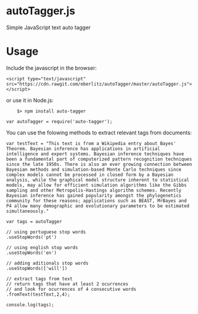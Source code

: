 # autoTagger.js

Simple JavaScript text auto tagger

# Usage


Include the javascript in the browser:

	<script type="text/javascript" src="https://cdn.rawgit.com/eberlitz/autoTagger/master/autoTagger.js"></script>

or use it in Node.js:

```
	$> npm install auto-tagger
```

```
var autoTagger = require('auto-tagger');
```

You can use the folowing methods to extract relevant tags from documents:

```
var testText = "This text is from a Wikipedia entry about Bayes' Theorem. Bayesian inference has applications in artificial intelligence and expert systems. Bayesian inference techniques have been a fundamental part of computerized pattern recognition techniques since the late 1950s. There is also an ever growing connection between Bayesian methods and simulation-based Monte Carlo techniques since complex models cannot be processed in closed form by a Bayesian analysis, while the graphical model structure inherent to statistical models, may allow for efficient simulation algorithms like the Gibbs sampling and other Metropolis-Hastings algorithm schemes. Recently Bayesian inference has gained popularity amongst the phylogenetics community for these reasons; applications such as BEAST, MrBayes and P4 allow many demographic and evolutionary parameters to be estimated simultaneously."

var tags = autoTagger

// using portuguese stop words
.useStopWords('pt')

// using english stop words
.useStopWords('en')

// adding aditionals stop words
.useStopWords(['will'])

// extract tags from text
// return tags that have at least 2 ocurrences
// and look for ocurrences of 4 consecutive words 
.fromText(testText,2,4);

console.log(tags);
```